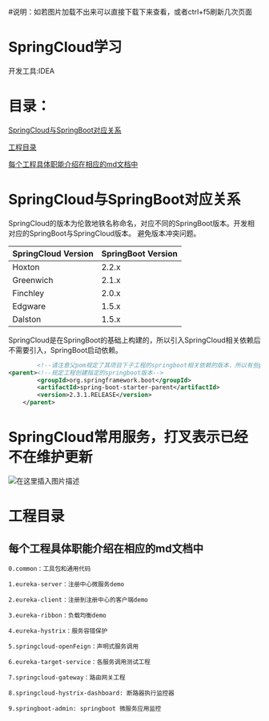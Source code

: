 #说明：如若图片加载不出来可以直接下载下来查看，或者ctrl+f5刷新几次页面

# SpringCloud学习
开发工具:IDEA

# 目录：
[SpringCloud与SpringBoot对应关系](#SpringCloud与SpringBoot对应关系)

[工程目录](#工程目录)

[每个工程具体职能介绍在相应的md文档中](#每个工程具体职能介绍在相应的md文档中)

# SpringCloud与SpringBoot对应关系

SpringCloud的版本为伦敦地铁名称命名，对应不同的SpringBoot版本。开发相对应的SpringBoot与SpringCloud版本。
避免版本冲突问题。

|SpringCloud Version|SpringBoot Version|
|:--|:--|
|Hoxton|2.2.x|
|Greenwich|2.1.x|
|Finchley|2.0.x|
|Edgware|1.5.x|
|Dalston|1.5.x|

SpringCloud是在SpringBoot的基础上构建的，所以引入SpringCloud相关依赖后不需要引入，SpringBoot启动依赖。

```xml
        <!--请注意父pom规定了其项目下子工程的springboot相关依赖的版本，所以有些pom我不会添加version-->
<parent><!--规定工程创建指定的springboot版本-->
        <groupId>org.springframework.boot</groupId>
        <artifactId>spring-boot-starter-parent</artifactId>
        <version>2.3.1.RELEASE</version>
    </parent>
```

# SpringCloud常用服务，打叉表示已经不在维护更新

![在这里插入图片描述](https://img-blog.csdnimg.cn/20200719220517727.png?x-oss-process=image/watermark,type_ZmFuZ3poZW5naGVpdGk,shadow_10,text_aHR0cHM6Ly9ibG9nLmNzZG4ubmV0L3dlaXhpbl80NTUyODk4Nw==,size_16,color_FFFFFF,t_70)

# 工程目录
## 每个工程具体职能介绍在相应的md文档中
```text
0.common：工具包和通用代码

1.eureka-server：注册中心微服务demo

2.eureka-client：注册到注册中心的客户端demo

3.eureka-ribbon：负载均衡demo

4.eureka-hystrix：服务容错保护

5.springcloud-openFeign：声明式服务调用

6.eureka-target-service：各服务调用测试工程

7.springcloud-gateway：路由网关工程

8.springcloud-hystrix-dashboard: 断路器执行监控器

9.springboot-admin: springboot 微服务应用监控
```